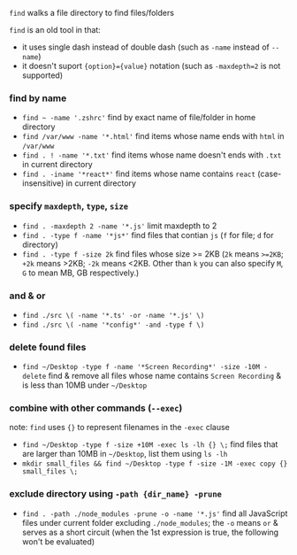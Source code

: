 `find` walks a file directory to find files/folders

`find` is an old tool in that:

- it uses single dash instead of double dash (such as `-name` instead of `--name`)
- it doesn't suport `{option}={value}` notation (such as `-maxdepth=2` is not supported)

### find by name

- `find ~ -name '.zshrc'` find by exact name of file/folder in home directory
- `find /var/www -name '*.html'` find items whose name ends with `html` in `/var/www`
- `find . ! -name '*.txt'` find items whose name doesn't ends with `.txt` in current directory
- `find . -iname '*react*'` find items whose name contains `react` (case-insensitive) in current directory

### specify `maxdepth`, `type`, `size`

- `find . -maxdepth 2 -name '*.js'` limit maxdepth to 2
- `find . -type f -name '*js*'` find files that contian `js` (`f` for file; `d` for directory)
- `find . -type f -size 2k` find files whose size >= 2KB (`2k` means `>=2KB`; `+2k` means >2KB; `-2k` means <2KB. Other than `k` you can also specify `M`, `G` to mean MB, GB respectively.)

### and & or

- `find ./src \( -name '*.ts' -or -name '*.js' \)`
- `find ./src \( -name '*config*' -and -type f \)`

### delete found files

- `find ~/Desktop -type f -name '*Screen Recording*' -size -10M -delete` find & remove all files whose name contains `Screen Recording` & is less than 10MB under `~/Desktop`

### combine with other commands (`--exec`)

note: `find` uses `{}` to represent filenames in the `-exec` clause

- `find ~/Desktop -type f -size +10M -exec ls -lh {} \;` find files that are larger than 10MB in `~/Desktop`, list them using `ls -lh`
- `mkdir small_files && find ~/Desktop -type f -size -1M -exec copy {} small_files \;`

### exclude directory using `-path {dir_name} -prune`

- `find . -path ./node_modules -prune -o -name '*.js'` find all JavaScript files under current folder excluding `./node_modules`; the `-o` means `or` & serves as a short circuit (when the 1st expression is true, the following won't be evaluated)
